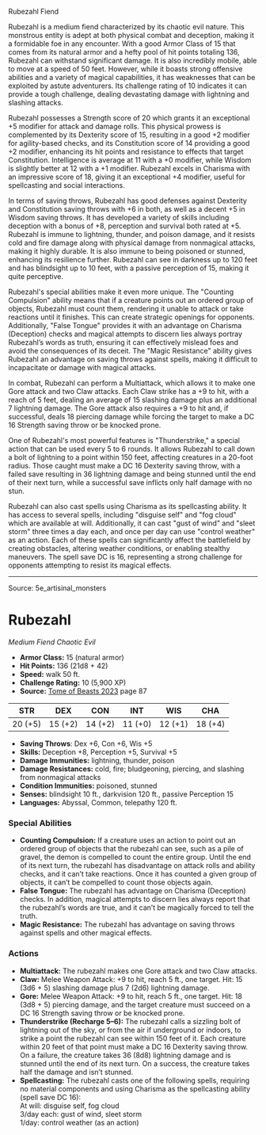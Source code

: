 <MonsterName/>Rubezahl</MonsterName>
<CreatureType/>Fiend</CreatureType>

<summary>Rubezahl is a medium fiend characterized by its chaotic evil nature. This monstrous entity is adept at both physical combat and deception, making it a formidable foe in any encounter. With a good Armor Class of 15 that comes from its natural armor and a hefty pool of hit points totaling 136, Rubezahl can withstand significant damage. It is also incredibly mobile, able to move at a speed of 50 feet. However, while it boasts strong offensive abilities and a variety of magical capabilities, it has weaknesses that can be exploited by astute adventurers. Its challenge rating of 10 indicates it can provide a tough challenge, dealing devastating damage with lightning and slashing attacks.</summary>

<detail>

Rubezahl possesses a Strength score of 20 which grants it an exceptional +5 modifier for attack and damage rolls. This physical prowess is complemented by its Dexterity score of 15, resulting in a good +2 modifier for agility-based checks, and its Constitution score of 14 providing a good +2 modifier, enhancing its hit points and resistance to effects that target Constitution. Intelligence is average at 11 with a +0 modifier, while Wisdom is slightly better at 12 with a +1 modifier. Rubezahl excels in Charisma with an impressive score of 18, giving it an exceptional +4 modifier, useful for spellcasting and social interactions.

In terms of saving throws, Rubezahl has good defenses against Dexterity and Constitution saving throws with +6 in both, as well as a decent +5 in Wisdom saving throws. It has developed a variety of skills including deception with a bonus of +8, perception and survival both rated at +5. Rubezahl is immune to lightning, thunder, and poison damage, and it resists cold and fire damage along with physical damage from nonmagical attacks, making it highly durable. It is also immune to being poisoned or stunned, enhancing its resilience further. Rubezahl can see in darkness up to 120 feet and has blindsight up to 10 feet, with a passive perception of 15, making it quite perceptive.

Rubezahl's special abilities make it even more unique. The "Counting Compulsion" ability means that if a creature points out an ordered group of objects, Rubezahl must count them, rendering it unable to attack or take reactions until it finishes. This can create strategic openings for opponents. Additionally, "False Tongue" provides it with an advantage on Charisma (Deception) checks and magical attempts to discern lies always portray Rubezahl’s words as truth, ensuring it can effectively mislead foes and avoid the consequences of its deceit. The "Magic Resistance" ability gives Rubezahl an advantage on saving throws against spells, making it difficult to incapacitate or damage with magical attacks.

In combat, Rubezahl can perform a Multiattack, which allows it to make one Gore attack and two Claw attacks. Each Claw strike has a +9 to hit, with a reach of 5 feet, dealing an average of 15 slashing damage plus an additional 7 lightning damage. The Gore attack also requires a +9 to hit and, if successful, deals 18 piercing damage while forcing the target to make a DC 16 Strength saving throw or be knocked prone.

One of Rubezahl's most powerful features is "Thunderstrike," a special action that can be used every 5 to 6 rounds. It allows Rubezahl to call down a bolt of lightning to a point within 150 feet, affecting creatures in a 20-foot radius. Those caught must make a DC 16 Dexterity saving throw, with a failed save resulting in 36 lightning damage and being stunned until the end of their next turn, while a successful save inflicts only half damage with no stun.

Rubezahl can also cast spells using Charisma as its spellcasting ability. It has access to several spells, including "disguise self" and "fog cloud" which are available at will. Additionally, it can cast "gust of wind" and "sleet storm" three times a day each, and once per day can use "control weather" as an action. Each of these spells can significantly affect the battlefield by creating obstacles, altering weather conditions, or enabling stealthy maneuvers. The spell save DC is 16, representing a strong challenge for opponents attempting to resist its magical effects.</detail>



---

Source: 5e_artisinal_monsters

# Rubezahl

*Medium* *Fiend* *Chaotic Evil*

- **Armor Class:** 15 (natural armor)
- **Hit Points:** 136 (21d8 + 42)
- **Speed:** walk 50 ft.
- **Challenge Rating:** 10 (5,900 XP)
- **Source:** [Tome of Beasts 2023](https://koboldpress.com/kpstore/product/tome-of-beasts-1-2023-edition/) page 87

| STR | DEX | CON | INT | WIS | CHA |
| --- | --- | --- | --- | --- | --- |
| 20 (+5) | 15 (+2) | 14 (+2) | 11 (+0) | 12 (+1) | 18 (+4) |

- **Saving Throws**: Dex +6, Con +6, Wis +5
- **Skills:** Deception +8, Perception +5, Survival +5
- **Damage Immunities:** lightning, thunder, poison
- **Damage Resistances:** cold, fire; bludgeoning, piercing, and slashing from nonmagical attacks
- **Condition Immunities:** poisoned, stunned
- **Senses:** blindsight 10 ft., darkvision 120 ft., passive Perception 15
- **Languages:** Abyssal, Common, telepathy 120 ft.

### Special Abilities

- **Counting Compulsion:** If a creature uses an action to point out an ordered group of objects that the rubezahl can see, such as a pile of gravel, the demon is compelled to count the entire group. Until the end of its next turn, the rubezahl has disadvantage on attack rolls and ability checks, and it can’t take reactions. Once it has counted a given group of objects, it can’t be compelled to count those objects again.
- **False Tongue:** The rubezahl has advantage on Charisma (Deception) checks. In addition, magical attempts to discern lies always report that the rubezahl’s words are true, and it can’t be magically forced to tell the truth.
- **Magic Resistance:** The rubezahl has advantage on saving throws against spells and other magical effects.

### Actions

- **Multiattack:** The rubezahl makes one Gore attack and two Claw attacks.
- **Claw:** Melee Weapon Attack: +9 to hit, reach 5 ft., one target. Hit: 15 (3d6 + 5) slashing damage plus 7 (2d6) lightning damage.
- **Gore:** Melee Weapon Attack: +9 to hit, reach 5 ft., one target. Hit: 18 (3d8 + 5) piercing damage, and the target creature must succeed on a DC 16 Strength saving throw or be knocked prone.
- **Thunderstrike (Recharge 5–6):** The rubezahl calls a sizzling bolt of lightning out of the sky, or from the air if underground or indoors, to strike a point the rubezahl can see within 150 feet of it. Each creature within 20 feet of that point must make a DC 16 Dexterity saving throw. On a failure, the creature takes 36 (8d8) lightning damage and is stunned until the end of its next turn. On a success, the creature takes half the damage and isn’t stunned.
- **Spellcasting:** The rubezahl casts one of the following spells, requiring no material components and using Charisma as the spellcasting ability (spell save DC 16):<br>At will: disguise self, fog cloud<br>3/day each: gust of wind, sleet storm<br>1/day: control weather (as an action)


